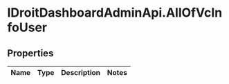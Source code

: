 # IDroitDashboardAdminApi.AllOfVcInfoUser

## Properties
Name | Type | Description | Notes
------------ | ------------- | ------------- | -------------
